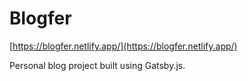 # Blogfer

[https://blogfer.netlify.app/](https://blogfer.netlify.app/)

Personal blog project built using Gatsby.js.